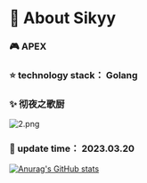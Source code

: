 # :ocean: About Sikyy
         
###   :video_game:       APEX              
###   :star:                   technology stack： Golang
###   :sparkles: 彻夜之歌厨
![2.png](https://s2.loli.net/2023/03/20/iYOceTGEK3zRSL6.png)
###   :date:             update time： 2023.03.20

[![Anurag's GitHub stats](https://github-readme-stats.vercel.app/api?username=Sikyy)](https://github.com/anuraghazra/github-readme-stats)


